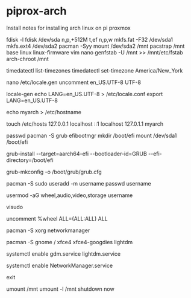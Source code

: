 # piprox-arch
Install notes for installing arch linux on pi proxmox



fdisk -l
fdisk /dev/sda
n,p,+512M
t,ef
n,p,w
mkfs.fat -F32 /dev/sda1
mkfs.ext4 /dev/sda2
pacman -Syy
mount /dev/sda2 /mnt
pacstrap /mnt base linux linux-firmware vim nano
genfstab -U /mnt >> /mnt/etc/fstab
arch-chroot /mnt

timedatectl list-timezones
timedatectl set-timezone America/New_York

nano /etc/locale.gen
uncomment en_US.UTF-8 UTF-8

locale-gen
echo LANG=en_US.UTF-8 > /etc/locale.conf
export LANG=en_US.UTF-8

echo myarch > /etc/hostname

touch /etc/hosts
127.0.0.1	localhost
::1		localhost
127.0.1.1	myarch

passwd
pacman -S grub efibootmgr
mkdir /boot/efi
mount /dev/sda1 /boot/efi

grub-install --target=aarch64-efi --bootloader-id=GRUB --efi-directory=/boot/efi

grub-mkconfig -o /boot/grub/grub.cfg

pacman -S sudo
useradd -m username
passwd username

usermod -aG wheel,audio,video,storage username

visudo

uncomment %wheel ALL=(ALL:ALL) ALL

pacman -S xorg networkmanager

pacman -S gnome / xfce4 xfce4-googdies lightdm

systemctl enable gdm.service lightdm.service

systemctl enable NetworkManager.service

exit

umount /mnt
umount -l /mnt
shutdown now



